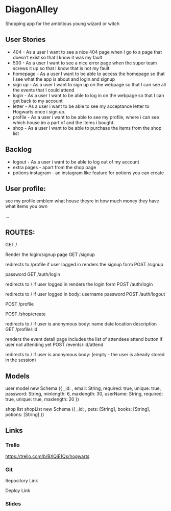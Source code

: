 # DiagonAlley
Shopping app for the ambitious young wizard or witch

## User Stories
- 404 - As a user I want to see a nice 404 page when I go to a page that doesn’t exist so that I know it was my fault
- 500 - As a user I want to see a nice error page when the super team screws it up so that I know that is not my fault
- homepage - As a user I want to be able to access the homepage so that I see what the app is about and login and signup
- sign up - As a user I want to sign up on the webpage so that I can see all the events that I could attend
- login - As a user I want to be able to log in on the webpage so that I can get back to my account
- letter - As a user i want to be able to see my acceptance letter to Hogwarts once i sign up. 
- profile - As a user i want to be able to see my profile, where i can see which house im a part of and the items i bought. 
- shop - As a user I want to be able to purchase the items from the shop list

## Backlog
- logout - As a user i want to be able to log out of my account
- extra pages - apart from the shop page 
- potions instagram - an instagram like feature for potions you can create

## User profile:

see my profile
emblem what house theyre in
how much money they have 
what items you own


...
## ROUTES:
GET /

Render the login/signup page
GET /signup


redirects to /profile if user logged in
renders the signup form 
POST /signup

password
GET /auth/login

redirects to / if user logged in
renders the login form 
POST /auth/login

redirects to / if user logged in
body:
username
password
POST /auth/logout

POST /profile



POST /shop/create

redirects to / if user is anonymous
body:
name
date
location
description
GET /profile/:id

renders the event detail page
includes the list of attendees
attend button if user not attending yet
POST /events/:id/attend

redirects to / if user is anonymous
body: (empty - the user is already stored in the session)

## Models
user model 
new Schema ({
_id: , 
email: String, required: true, unique: true,
password: String, minlength: 6, maxlength: 30,
userName: String, required: true, unique: true, maxlength: 20 
}) 

shop list
shopList new Schema ({
_id: , pets: [String], books: [String], potions: [String]
})
  
## Links
### Trello
https://trello.com/b/BXQiE1Qs/hogwarts

### Git

Repository Link

Deploy Link

### Slides




